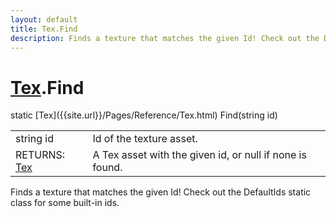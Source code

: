 ```yaml
---
layout: default
title: Tex.Find
description: Finds a texture that matches the given Id! Check out the DefaultIds static class for some built-in ids.
---
```

# [Tex]({{site.url}}/Pages/Reference/Tex.html).Find

<div class='signature' markdown='1'>
static [Tex]({{site.url}}/Pages/Reference/Tex.html) Find(string id)
</div>

|  |  |
|--|--|
|string id|Id of the texture asset.|
|RETURNS: [Tex]({{site.url}}/Pages/Reference/Tex.html)|A Tex asset with the given id, or null if none is found.|

Finds a texture that matches the given Id! Check out the DefaultIds static class for
some built-in ids.



